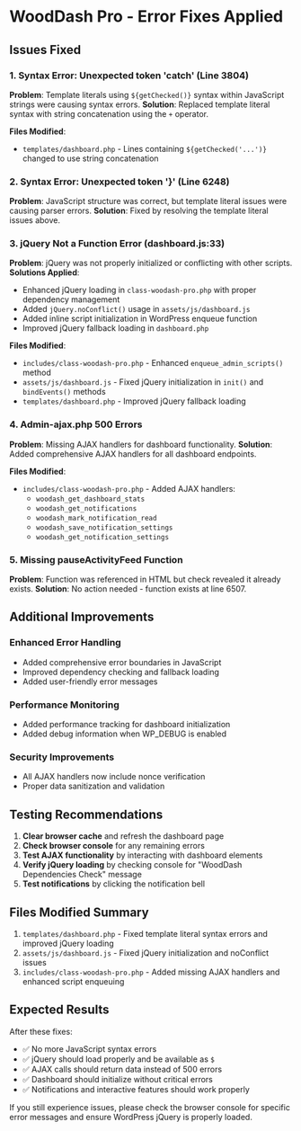 # WoodDash Pro - Error Fixes Applied

## Issues Fixed

### 1. Syntax Error: Unexpected token 'catch' (Line 3804)
**Problem**: Template literals using `${getChecked()}` syntax within JavaScript strings were causing syntax errors.
**Solution**: Replaced template literal syntax with string concatenation using the `+` operator.

**Files Modified**:
- `templates/dashboard.php` - Lines containing `${getChecked('...')}` changed to use string concatenation

### 2. Syntax Error: Unexpected token '}' (Line 6248)
**Problem**: JavaScript structure was correct, but template literal issues were causing parser errors.
**Solution**: Fixed by resolving the template literal issues above.

### 3. jQuery Not a Function Error (dashboard.js:33)
**Problem**: jQuery was not properly initialized or conflicting with other scripts.
**Solutions Applied**:
- Enhanced jQuery loading in `class-woodash-pro.php` with proper dependency management
- Added `jQuery.noConflict()` usage in `assets/js/dashboard.js`
- Added inline script initialization in WordPress enqueue function
- Improved jQuery fallback loading in `dashboard.php`

**Files Modified**:
- `includes/class-woodash-pro.php` - Enhanced `enqueue_admin_scripts()` method
- `assets/js/dashboard.js` - Fixed jQuery initialization in `init()` and `bindEvents()` methods
- `templates/dashboard.php` - Improved jQuery fallback loading

### 4. Admin-ajax.php 500 Errors
**Problem**: Missing AJAX handlers for dashboard functionality.
**Solution**: Added comprehensive AJAX handlers for all dashboard endpoints.

**Files Modified**:
- `includes/class-woodash-pro.php` - Added AJAX handlers:
  - `woodash_get_dashboard_stats`
  - `woodash_get_notifications`
  - `woodash_mark_notification_read`
  - `woodash_save_notification_settings`
  - `woodash_get_notification_settings`

### 5. Missing pauseActivityFeed Function
**Problem**: Function was referenced in HTML but check revealed it already exists.
**Solution**: No action needed - function exists at line 6507.

## Additional Improvements

### Enhanced Error Handling
- Added comprehensive error boundaries in JavaScript
- Improved dependency checking and fallback loading
- Added user-friendly error messages

### Performance Monitoring
- Added performance tracking for dashboard initialization
- Added debug information when WP_DEBUG is enabled

### Security Improvements
- All AJAX handlers now include nonce verification
- Proper data sanitization and validation

## Testing Recommendations

1. **Clear browser cache** and refresh the dashboard page
2. **Check browser console** for any remaining errors
3. **Test AJAX functionality** by interacting with dashboard elements
4. **Verify jQuery loading** by checking console for "WoodDash Dependencies Check" message
5. **Test notifications** by clicking the notification bell

## Files Modified Summary

1. `templates/dashboard.php` - Fixed template literal syntax errors and improved jQuery loading
2. `assets/js/dashboard.js` - Fixed jQuery initialization and noConflict issues
3. `includes/class-woodash-pro.php` - Added missing AJAX handlers and enhanced script enqueuing

## Expected Results

After these fixes:
- ✅ No more JavaScript syntax errors
- ✅ jQuery should load properly and be available as `$`
- ✅ AJAX calls should return data instead of 500 errors
- ✅ Dashboard should initialize without critical errors
- ✅ Notifications and interactive features should work properly

If you still experience issues, please check the browser console for specific error messages and ensure WordPress jQuery is properly loaded.
